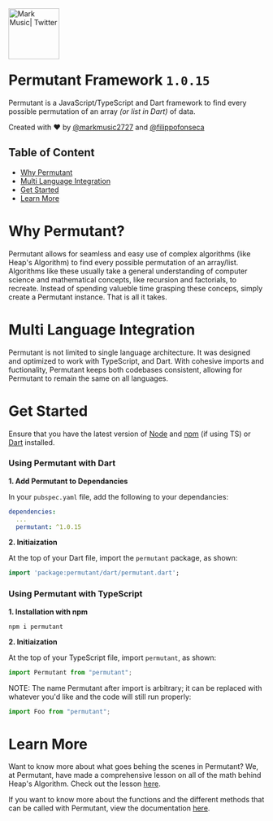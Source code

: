 <img align="left" alt="Mark Music| Twitter" width="100px" src="https://i.ibb.co/tMhqBMs/permutate.png" /> 

<br>
<br>
<br>
<br>
<br>

# Permutant Framework `1.0.15`

Permutant is a JavaScript/TypeScript and Dart framework to find every possible permutation of an array _(or list in Dart)_ of data.

Created with ❤️ by [@markmusic2727](https://twitter.com/MarkMusic2727) and [@filippofonseca](https://twitter.com/FilippoFonseca) 

## Table of Content
  - [Why Permutant](#why-permutant)
  - [Multi Language Integration](#multi-language-integration)
  - [Get Started](#get-started)
  - [Learn More](#learn-more)

# Why Permutant?

Permutant allows for seamless and easy use of complex algorithms (like Heap's Algorithm) to find every possible permutation of an array/list. Algorithms like these usually take a general understanding of computer science and mathematical concepts, like recursion and factorials, to recreate. Instead of spending valueble time grasping these conceps, simply create a Permutant instance. That is all it takes.


# Multi Language Integration

Permutant is not limited to single language architecture. It was designed and optimized to work with TypeScript, and Dart. With cohesive imports and fuctionality, Permutant keeps both codebases consistent, allowing for Permutant to remain the same on all languages. 

# Get Started

Ensure that you have the latest version of [Node](https://nodejs.org/en/) and [npm](https://www.npmjs.com/) (if using TS) or [Dart](https://dart.dev/) installed.

### Using Permutant with Dart

__1. Add Permutant to Dependancies__

In your `pubspec.yaml` file, add the following to your dependancies:

```yaml
dependencies:
  ...
  permutant: ^1.0.15
```

__2. Initiaization__

At the top of your Dart file, import the `permutant` package, as shown:

```dart
import 'package:permutant/dart/permutant.dart';
```

### Using Permutant with TypeScript

__1. Installation with npm__

```
npm i permutant
```

__2. Initiaization__

At the top of your TypeScript file, import `permutant`, as shown:

```ts
import Permutant from "permutant";
```

NOTE: The name Permutant after import is arbitrary; it can be replaced with whatever you'd like and the code will still run properly:

```ts
import Foo from "permutant";
```

# Learn More

Want to know more about what goes behing the scenes in Permutant? We, at Permutant, have made a comprehensive lesson on all of the math behind Heap's Algorithm. Check out the lesson [here](https://github.com/markmusic2727/permutate/blob/master/extras/lesson.md).

If you want to know more about the functions and the different methods that can be called with Permutant, view the documentation [here](https://github.com/markmusic2727/permutate/blob/master/extras/documentation.md).
